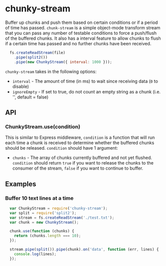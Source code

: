 # chunky-stream

Buffer up chunks and push them based on certain conditions or if a period of time has passed.
`chunk-stream` is a simple object-mode transform stream that you can pass any number of testable conditions to force a push/flush of the buffered chunks. It also has a interval feature to allow chunks to flush if a certain time has passed and no further chunks have been received.

``` js
  fs.createReadStream(file)
    .pipe(split2())
    .pipe(new ChunkyStream({ interval: 1000 }));
```

`chunky-stream` takes in the following options:
  * `interval` - The amount of time (in ms) to wait since receiving data (`0` to disable)
  * `ignoreEmpty` - If set to true, do not count an empty string as a chunk (i.e. '', default = false)

## API

### ChunkyStream.use(condition)
This is similar to Express middleware, `condition` is a function that will run each time a chunk is received to determine whether the buffered chunks should be released.
`condition` should have 1 argument:
  * `chunks` - The array of chunks currently buffered and not yet flushed.
`condition` should return `true` if you want to release the chunks to the consumer of the stream, `false` if you want to continue to buffer.

## Examples

### Buffer 10 text lines at a time
``` js
  var ChunkyStream = require('chunky-stream');
  var split = require('split2');
  var stream = fs.createReadStream('./test.txt');
  var chunk = new ChunkyStream();

  chunk.use(function (chunks) {
    return (chunks.length === 10);
  });

  stream.pipe(split()).pipe(chunk).on('data', function (err, lines) {
    console.log(lines);
  });
```
